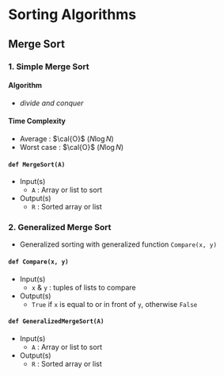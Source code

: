 # **Sorting Algorithms**
## **Merge Sort**
### **1. Simple Merge Sort**
#### Algorithm
* *divide and conquer*

#### Time Complexity
* Average : $\cal{O}$ $(N \log N)$
* Worst case : $\cal{O}$ $(N \log N)$

#### `def MergeSort(A)`
* Input(s)
  * `A` : Array or list to sort
* Output(s)
  * `R` : Sorted array or list

### **2. Generalized Merge Sort**
* Generalized sorting with generalized function `Compare(x, y)`

#### `def Compare(x, y)`
* Input(s)
  * `x` & `y` : tuples of lists to compare
* Output(s)
  * `True` if `x` is equal to or in front of `y`, otherwise `False`
 
#### `def GeneralizedMergeSort(A)`
* Input(s)
  * `A` : Array or list to sort
* Output(s)
  * `R` : Sorted array or list
